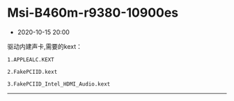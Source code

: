 # Msi-B460m-r9380-10900es

* 2020-10-15 20:00

驱动内建声卡,需要的kext：

    1.APPLEALC.KEXT 
  
    2.FakePCIID.kext
  
    3.FakePCIID_Intel_HDMI_Audio.kext

-------------
